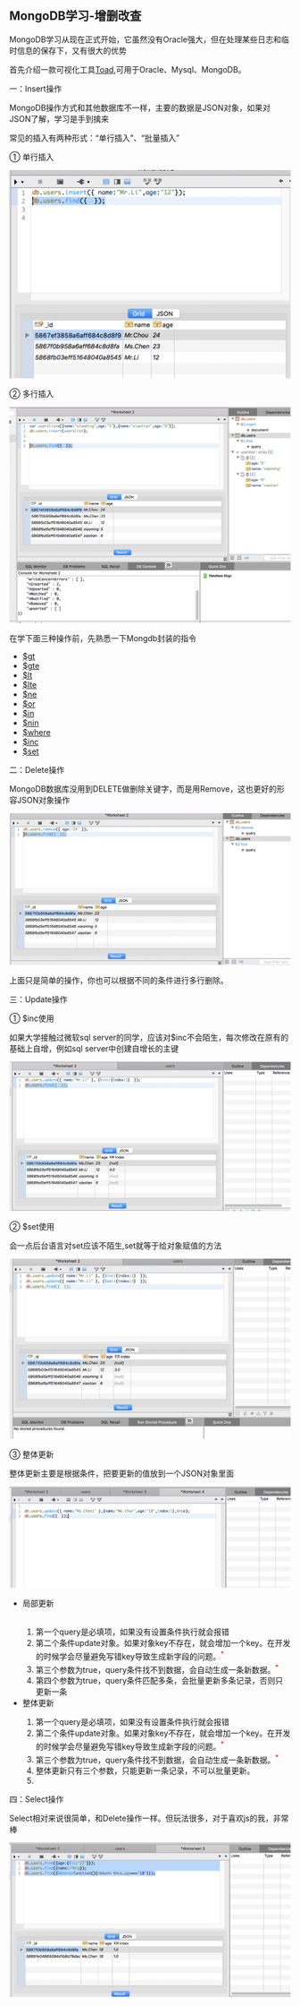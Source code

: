 <h2><b>MongoDB学习-增删改查</b></h3>
<p>MongoDB学习从现在正式开始，它虽然没有Oracle强大，但在处理某些日志和临时信息的保存下，又有很大的优势</p>
<p>首先介绍一款可视化工具<a href="http://www.toadworld.com/products/toad-for-oracle">Toad</a>,可用于Oracle、Mysql、MongoDB。</p>
<p>一：Insert操作</p>
   <p>MongoDB操作方式和其他数据库不一样，主要的数据是JSON对象，如果对JSON了解，学习是手到擒来</p>
   <p>常见的插入有两种形式：“单行插入”、“批量插入”</p>
   <p>① 单行插入</p>
   <img src="https://github.com/ShaunChou/Sc-Study-view/blob/master/imag/MongoDB/mongodb_insert_1.png"/>
   <p>② 多行插入</p>
   <img src="https://github.com/ShaunChou/Sc-Study-view/blob/master/imag/MongoDB/mongodb_insert_2.png"/>
<p>在学下面三种操作前，先熟悉一下Mongdb封装的指令</p>
<ul>
    <li><a href="#"title="大于">$gt</a></li>
    <li><a href="#"title="大于等于">$gte</a></li>
    <li><a href="#"title="小于">$lt</a></li>
    <li><a href="#"title="小于等于">$lte</a></li>
    <li><a href="#"title="不等于">$ne</a></li>
    <li><a href="#"title="或">$or</a></li>
    <li><a href="#"title="在...之内">$in</a></li>
    <li><a href="#"title="不在...之内">$nin</a></li>
    <li><a href="#"title="在哪里">$where</a></li>
    <li><a href="#"title="在原基础上操作，常用于递增操作">$inc</a></li>
    <li><a href="#"title="改变值">$set</a></li>
</ul>
<p>二：Delete操作</p>
  <p>MongoDB数据库没用到DELETE做删除关键字，而是用Remove，这也更好的形容JSON对象操作</p>
  <img src="https://github.com/ShaunChou/Sc-Study-view/blob/master/imag/MongoDB/mongodb_remove_1.png"/>
  <p>上面只是简单的操作，你也可以根据不同的条件进行多行删除。</p>
<p>三：Update操作</p>
  <p>① $inc使用<p>
  <p>如果大学接触过微软sql server的同学，应该对$inc不会陌生，每次修改在原有的基础上自增，例如sql server中创建自增长的主键</p>
  <img src="https://github.com/ShaunChou/Sc-Study-view/blob/master/imag/MongoDB/mongodb.update_1.png"/>
  <p>② $set使用</p>
  <p>会一点后台语言对set应该不陌生,set就等于给对象赋值的方法</p>
  <img src="https://github.com/ShaunChou/Sc-Study-view/blob/master/imag/MongoDB/mongodb.update_2.png"/>
  <p>③ 整体更新</p>
  <p>整体更新主要是根据条件，把要更新的值放到一个JSON对象里面</p>
  <img src="https://github.com/ShaunChou/Sc-Study-view/blob/master/imag/MongoDB/mongodb_update_3.png"/>
  <ul>
    <li>局部更新</li>
    </br>
    <ol>
      <li>第一个query是必填项，如果没有设置条件执行就会报错</li>
      <li>第二个条件update对象。如果对象key不存在，就会增加一个key。在开发的时候学会尽量避免写错key导致生成新字段的问题。<sup style="color :red">*<sup></li>
      <li>第三个参数为true，query条件找不到数据，会自动生成一条新数据。<sup style="color :red">*<sup></li>
      <li>第四个参数为true，query条件匹配多条，会批量更新多条记录，否则只更新一条</li>
    </ol>
    <li>整体更新</li>
     <ol>
     <li>第一个query是必填项，如果没有设置条件执行就会报错</li>
     <li>第二个条件update对象。如果对象key不存在，就会增加一个key。在开发的时候学会尽量避免写错key导致生成新字段的问题。<sup style="color :red">*<sup></li>
     <li>第三个参数为true，query条件找不到数据，会自动生成一条新数据。<sup style="color :red">*<sup></li>
     <li>整体更新只有三个参数，只能更新一条记录，不可以批量更新。</li>
     <li>
     </ol>
  </ul>
<p>四：Select操作</p>
    <p>Select相对来说很简单，和Delete操作一样。但玩法很多，对于喜欢js的我，非常棒</p>
    <img src="https://github.com/ShaunChou/Sc-Study-view/blob/master/imag/MongoDB/mongodb.select_1.png"/>

